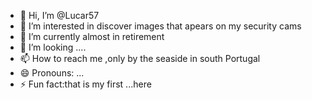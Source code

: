 - 👋 Hi, I’m @Lucar57
- 👀 I’m interested in discover images that apears on my security cams
- 🌱 I’m currently almost in retirement
- 💞️ I’m looking ....
- 📫 How to reach me ,only by the seaside in south Portugal
- 😄 Pronouns: ...
- ⚡ Fun fact:that is my first ...here
<!---
Lucar57/Lucar57 is a ✨ special ✨ repository because its `README.md` (this file) appears on your GitHub profile.
You can click the Preview link to take a look at your changes.
--->
